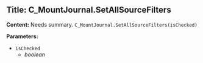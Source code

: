 ## Title: C_MountJournal.SetAllSourceFilters

**Content:**
Needs summary.
`C_MountJournal.SetAllSourceFilters(isChecked)`

**Parameters:**
- `isChecked`
  - *boolean*